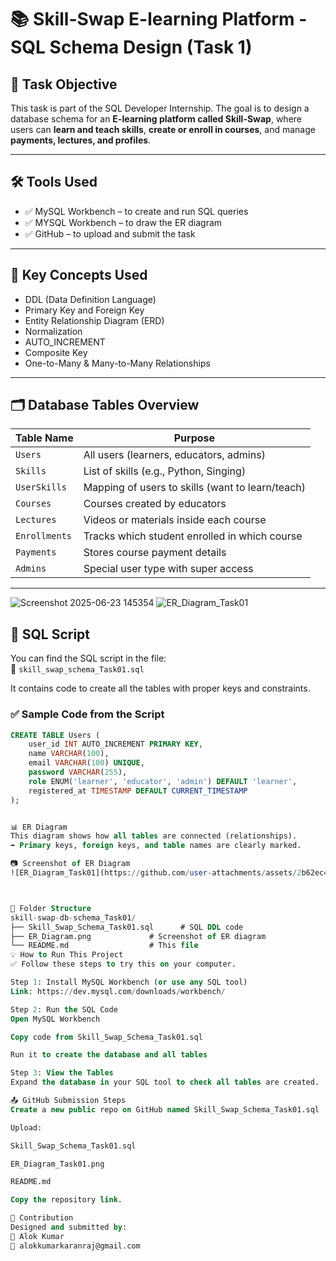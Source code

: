 # 📚 Skill-Swap E-learning Platform - SQL Schema Design (Task 1)

## 📌 Task Objective

This task is part of the SQL Developer Internship. The goal is to design a database schema for an **E-learning platform called Skill-Swap**, where users can **learn and teach skills**, **create or enroll in courses**, and manage **payments, lectures, and profiles**.

---

## 🛠 Tools Used

- ✅ MySQL Workbench – to create and run SQL queries
- ✅ MYSQL Workbench – to draw the ER diagram
- ✅ GitHub – to upload and submit the task

---

## 🧠 Key Concepts Used

- DDL (Data Definition Language)
- Primary Key and Foreign Key
- Entity Relationship Diagram (ERD)
- Normalization
- AUTO_INCREMENT
- Composite Key
- One-to-Many & Many-to-Many Relationships

---

## 🗂 Database Tables Overview

| Table Name      | Purpose |
|------------------|---------|
| `Users`          | All users (learners, educators, admins) |
| `Skills`         | List of skills (e.g., Python, Singing) |
| `UserSkills`     | Mapping of users to skills (want to learn/teach) |
| `Courses`        | Courses created by educators |
| `Lectures`       | Videos or materials inside each course |
| `Enrollments`    | Tracks which student enrolled in which course |
| `Payments`       | Stores course payment details |
| `Admins`         | Special user type with super access |

---
![Screenshot 2025-06-23 145354](https://github.com/user-attachments/assets/39c95c44-e0c0-48d7-8461-eed0e6500446)
![ER_Diagram_Task01](https://github.com/user-attachments/assets/c6123975-8aeb-49e1-80ea-3a741e2574d5)


## 📑 SQL Script

You can find the SQL script in the file:  
📄 `skill_swap_schema_Task01.sql`

It contains code to create all the tables with proper keys and constraints.

### ✅ Sample Code from the Script

```sql
CREATE TABLE Users (
    user_id INT AUTO_INCREMENT PRIMARY KEY,
    name VARCHAR(100),
    email VARCHAR(100) UNIQUE,
    password VARCHAR(255),
    role ENUM('learner', 'educator', 'admin') DEFAULT 'learner',
    registered_at TIMESTAMP DEFAULT CURRENT_TIMESTAMP
);


📊 ER Diagram
This diagram shows how all tables are connected (relationships).
➡️ Primary keys, foreign keys, and table names are clearly marked.

📷 Screenshot of ER Diagram
![ER_Diagram_Task01](https://github.com/user-attachments/assets/2b62ec44-2ce5-41d4-9dd2-858b25c8b589)



📁 Folder Structure
skill-swap-db-schema_Task01/
├── Skill_Swap_Schema_Task01.sql      # SQL DDL code
├── ER_Diagram.png             # Screenshot of ER diagram
└── README.md                  # This file
💡 How to Run This Project
✅ Follow these steps to try this on your computer.

Step 1: Install MySQL Workbench (or use any SQL tool)
Link: https://dev.mysql.com/downloads/workbench/

Step 2: Run the SQL Code
Open MySQL Workbench

Copy code from Skill_Swap_Schema_Task01.sql

Run it to create the database and all tables

Step 3: View the Tables
Expand the database in your SQL tool to check all tables are created.

📤 GitHub Submission Steps
Create a new public repo on GitHub named Skill_Swap_Schema_Task01.sql

Upload:

Skill_Swap_Schema_Task01.sql

ER_Diagram_Task01.png

README.md

Copy the repository link.

🤝 Contribution
Designed and submitted by:
👤 Alok Kumar
📧 alokkumarkaranraj@gmail.com
